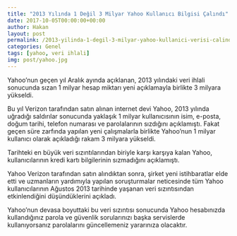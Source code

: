 ```yaml
---
title: "2013 Yılında 1 Değil 3 Milyar Yahoo Kullanıcı Bilgisi Çalındı"
date: 2017-10-05T00:00:00+00:00
author: Hakan
layout: post
permalink: /2013-yilinda-1-degil-3-milyar-yahoo-kullanici-verisi-calindi/
categories: Genel
tags: [yahoo, veri ihlali]
img: post/yahoo.jpg
---
```

Yahoo’nun geçen yıl Aralık ayında açıklanan, 2013 yılındaki veri ihlali sonucunda sızan 1 milyar hesap miktarı yeni açıklamayla birlikte 3 milyara yükseldi.

Bu yıl Verizon tarafından satın alınan internet devi Yahoo, 2013 yılında uğradığı saldırılar sonucunda yaklaşık 1 milyar kullanıcısının isim, e-posta, doğum tarihi, telefon numarası ve parolalarının sızdığını açıklamıştı. Fakat geçen süre zarfında yapılan yeni çalışmalarla birlikte Yahoo’nun 1 milyar kullanıcı olarak açıkladığı rakam 3 milyara yükseldi.

 
Tarihteki en büyük veri sızıntılarından biriyle karşı karşıya kalan Yahoo, kullanıcılarının kredi kartı bilgilerinin sızmadığını açıklamıştı.

Yahoo Verizon tarafından satın alındıktan sonra, şirket yeni istihbaratlar elde etti ve uzmanların yardımıyla yapılan soruşturmalar neticesinde tüm Yahoo kullanıcılarının Ağustos 2013 tarihinde yaşanan veri sızıntısından etkinlendiğini düşündüklerini açıkladı.

Yahoo’nun devasa boyuttaki bu veri sızıntısı sonucunda Yahoo hesabınızda kullandığınız parola ve güvenlik sorularınızı başka servislerde kullanıyorsanız parolalarını güncellemeniz yararınıza olacaktır.
